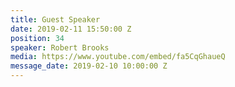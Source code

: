 ```yaml
---
title: Guest Speaker
date: 2019-02-11 15:50:00 Z
position: 34
speaker: Robert Brooks
media: https://www.youtube.com/embed/fa5CqGhaueQ
message_date: 2019-02-10 10:00:00 Z
---
```


